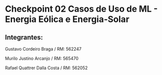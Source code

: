 # Checkpoint 02 Casos de Uso de ML - Energia Eólica e Energia-Solar

## Integrantes:
Gustavo Cordeiro Braga / RM: 562247

Murilo Justino Arcanjo / RM: 565470

Rafael Quattrer Dalla Costa / RM: 562052

